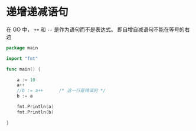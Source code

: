 # 递增递减语句


在 GO 中， `++` 和 `--` 是作为语句而不是表达式。 
即自增自减语句不能在等号的右边

```go
package main

import "fmt"

func main() {

	a := 10
	a++
	//b := a++		/* 这一行是错误的 */
	b := a

	fmt.Println(a)
	fmt.Println(b)

}

```

